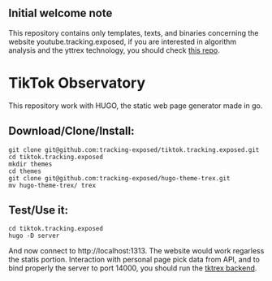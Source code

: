 ## Initial welcome note

This repository contains only templates, texts, and binaries concerning the website youtube.tracking.exposed, if you are interested in algorithm analysis and the yttrex technology, you should check [this repo](https://github.com/tracking-exposed/tktrex).

# TikTok Observatory 

This repository work with HUGO, the static web page generator made in go.

## Download/Clone/Install:

```
git clone git@github.com:tracking-exposed/tiktok.tracking.exposed.git 
cd tiktok.tracking.exposed
mkdir themes
cd themes
git clone git@github.com:tracking-exposed/hugo-theme-trex.git
mv hugo-theme-trex/ trex
```

## Test/Use it:

```
cd tiktok.tracking.exposed
hugo -D server
```

And now connect to http://localhost:1313. The website would work regarless the statis portion. Interaction with personal page pick data from API, and to bind properly the server to port 14000, you should run the [tktrex backend](https://github.com/tracking-exposed/tktrex).

